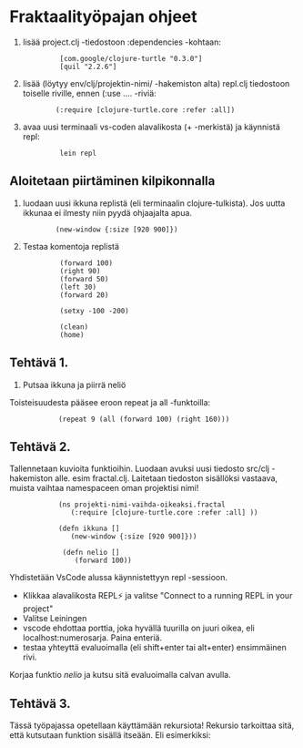 # Fraktaalityöpajan ohjeet

1. lisää project.clj -tiedostoon :dependencies -kohtaan:

     
                [com.google/clojure-turtle "0.3.0"]
                [quil "2.2.6"]
                
2. lisää (löytyy env/clj/projektin-nimi/ -hakemiston alta)  repl.clj tiedostoon toiselle riville, ennen (:use .... -riviä:
               
               (:require [clojure-turtle.core :refer :all])
 
3. avaa uusi terminaali vs-coden alavalikosta (+ -merkistä)  ja käynnistä repl:
            
                lein repl
                

## Aloitetaan piirtäminen kilpikonnalla

1. luodaan uusi ikkuna replistä (eli terminaalin clojure-tulkista). Jos uutta ikkunaa ei ilmesty niin pyydä ohjaajalta apua.

               (new-window {:size [920 900]})
               
2. Testaa komentoja replistä 
                
                (forward 100)
                (right 90)
                (forward 50)
                (left 30)
                (forward 20)
                
                (setxy -100 -200)
                
                (clean)
                (home)
                
## Tehtävä 1.

1. Putsaa ikkuna ja piirrä neliö

Toisteisuudesta pääsee eroon repeat ja all -funktoilla:

                (repeat 9 (all (forward 100) (right 160)))
                
 ## Tehtävä 2.
 
 Tallennetaan kuvioita funktioihin. Luodaan avuksi uusi tiedosto src/clj -hakemiston alle. esim fractal.clj. Laitetaan tiedoston sisällöksi vastaava, muista vaihtaa namespaceen oman projektisi nimi!
 
                (ns projekti-nimi-vaihda-oikeaksi.fractal
                   (:require [clojure-turtle.core :refer :all] ))

                (defn ikkuna []
                   (new-window {:size [920 900]}))
                   
                 (defn nelio []
                    (forward 100))
                    
Yhdistetään VsCode alussa käynnistettyyn repl -sessioon. 
- Klikkaa alavalikosta REPL⚡️ ja valitse "Connect to a running REPL in your project"
- Valitse Leiningen
- vscode ehdottaa porttia, joka hyvällä tuurilla on juuri oikea, eli localhost:numerosarja. Paina enteriä.
- testaa yhteyttä evaluoimalla (eli shift+enter tai alt+enter) ensimmäinen rivi.

Korjaa funktio *nelio* ja kutsu sitä evaluoimalla calvan avulla.

## Tehtävä 3.

Tässä työpajassa opetellaan käyttämään rekursiota! Rekursio tarkoittaa sitä, että kutsutaan funktion sisällä itseään. Eli esimerkiksi:



